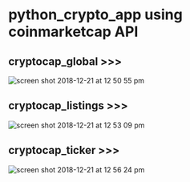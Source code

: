 # python_crypto_app using coinmarketcap API
## cryptocap_global >>>
![screen shot 2018-12-21 at 12 50 55 pm](https://user-images.githubusercontent.com/22898855/50358503-27b7e900-051f-11e9-8c1b-6130d3894dbf.png)
## cryptocap_listings >>>
![screen shot 2018-12-21 at 12 53 09 pm](https://user-images.githubusercontent.com/22898855/50358568-6c438480-051f-11e9-9f10-38a405a6a8e2.png)
## cryptocap_ticker >>>

![screen shot 2018-12-21 at 12 56 24 pm](https://user-images.githubusercontent.com/22898855/50358694-d9571a00-051f-11e9-8a32-8d00d81a7d5b.png)

